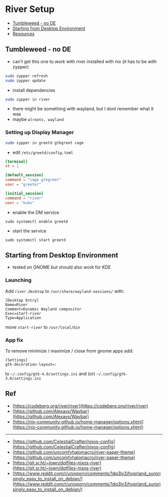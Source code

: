 # River Setup
- [Tumbleweed - no DE](#tumbleweed---no-de)
- [Starting from Desktop Environment](#starting-from-desktop-environment)
- [Resources](#resources)

## Tumbleweed - no DE
- can’t get this one to work with river installed with nix (it has to be with zypper)

```bash
sudo zypper refresh
sudo zypper update
```

- install dependencies
```sh
sudo zypper in river
```
- there might be something with wayland, but I dont remember what it was
- maybe `wlroots, wayland`

### Setting up Display Manager
```sh
sudo zypper in greetd gtkgreet cage
```

- edit `/etc/greetd/config.toml`
```toml
[terminal]
vt = 1

[default_session]
command = "cage gtkgreet"
user = "greeter"

[initial_session]
command = "river"
user = "kuko"
```

- enable the DM service
```
sudo systemctl enable greetd
```
<!--
- *optionally disable getty (idk, if it is a good idea but it worked after that)*
```
sudo systemctl disable getty@tty1
```
-->

- start the service
```
sudo systemctl start greetd
```

## Starting from Desktop Environment
- tested on GNOME but should also work for KDE

### Launching
Add `river.desktop` to `/usr/share/wayland-sessions/` with:

```
[Desktop Entry]
Name=River
Comment=Dynamic Wayland compositor
Exec=start-river
Type=Application
```

move `start-river` to `/usr/local/bin`

### App fix
To remove minimize / maximize / close from gnome apps add:

```
[Settings]
gtk-decoration-layout=:
```

to `~/.config/gtk-4.0/settings.ini` and (or) `~/.config/gtk-3.0/settings.ini`

## Ref

- [https://codeberg.org/river/river](https://codeberg.org/river/river)
- [https://github.com/Alexays/Waybar](https://github.com/Alexays/Waybar)
- [https://nix-community.github.io/home-manager/options.xhtml](https://nix-community.github.io/home-manager/options.xhtml)

---

- [https://github.com/CelestialCrafter/nixos-config](https://github.com/CelestialCrafter/nixos-config)
- [https://github.com/uncomfyhalomacro/river-paper-theme](https://github.com/uncomfyhalomacro/river-paper-theme)
- [https://git.sr.ht/~lown/dotfiles-nixos-river](https://git.sr.ht/~lown/dotfiles-nixos-river)
- [https://www.reddit.com/r/unixporn/comments/1dq3lv3/hyprland_surprisingly_easy_to_install_on_debian/](https://www.reddit.com/r/unixporn/comments/1dq3lv3/hyprland_surprisingly_easy_to_install_on_debian/)
